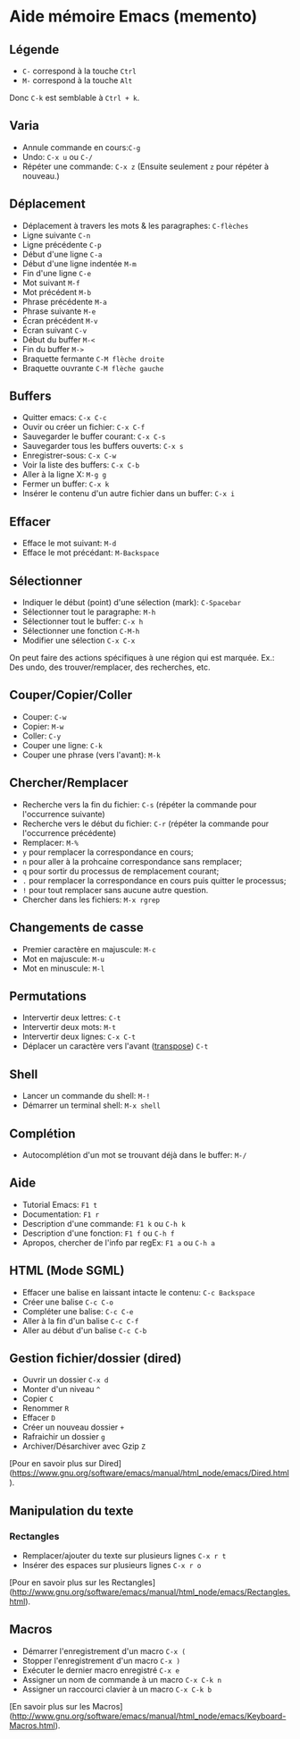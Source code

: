Aide mémoire Emacs (memento)
================================

## Légende

* `C-` correspond à la touche `Ctrl`
* `M-` correspond à la touche `Alt`

Donc `C-k` est semblable à `Ctrl + k`.

## Varia

* Annule commande en cours:`C-g`
* Undo: `C-x u` ou `C-/`
* Répéter une commande: `C-x z` (Ensuite seulement `z` pour répéter à nouveau.)

## Déplacement

* Déplacement à travers les mots & les paragraphes: `C-flèches`
* Ligne suivante `C-n`
* Ligne précédente `C-p`
* Début d'une ligne `C-a`
* Début d'une ligne indentée `M-m`
* Fin d'une ligne `C-e`
* Mot suivant `M-f`
* Mot précédent `M-b`
* Phrase précédente `M-a`
* Phrase suivante `M-e`
* Écran précédent `M-v`
* Écran suivant `C-v`
* Début du buffer `M-<`
* Fin du buffer `M->`
* Braquette fermante `C-M flèche droite`
* Braquette ouvrante `C-M flèche gauche`

## Buffers

* Quitter emacs: `C-x C-c`
* Ouvir ou créer un fichier: `C-x C-f`
* Sauvegarder le buffer courant: `C-x C-s`
* Sauvegarder tous les buffers ouverts: `C-x s`
* Enregistrer-sous: `C-x C-w`
* Voir la liste des buffers: `C-x C-b`
* Aller à la ligne X: `M-g g`
* Fermer un buffer: `C-x k`
* Insérer le contenu d'un autre fichier dans un buffer: `C-x i`

## Effacer

* Efface le mot suivant: `M-d`
* Efface le mot précédant: `M-Backspace`

## Sélectionner

* Indiquer le début (point) d'une sélection (mark): `C-Spacebar`
* Sélectionner tout le paragraphe: `M-h`
* Sélectionner tout le buffer: `C-x h`
* Sélectionner une fonction `C-M-h`
* Modifier une sélection `C-x C-x`

On peut faire des actions spécifiques à une région qui est marquée. Ex.: Des undo, des trouver/remplacer, des recherches, etc.

## Couper/Copier/Coller

* Couper: `C-w`
* Copier: `M-w`
* Coller: `C-y`
* Couper une ligne: `C-k`
* Couper une phrase (vers l'avant): `M-k`

## Chercher/Remplacer

* Recherche vers la fin du fichier: `C-s` (répéter la commande pour l'occurrence suivante)
* Recherche vers le début du fichier: `C-r` (répéter la commande pour l'occurrence précédente)
* Remplacer: `M-%`
 * `y` pour remplacer la correspondance en cours;
 * `n` pour aller à la prohcaine correspondance sans remplacer;
 * `q` pour sortir du processus de remplacement courant;
 * `.` pour remplacer la correspondance en cours puis quitter le processus;
 * `!` pour tout remplacer sans aucune autre question.
* Chercher dans les fichiers: `M-x rgrep`

## Changements de casse

* Premier caractère en majuscule: `M-c`
* Mot en majuscule: `M-u`
* Mot en minuscule: `M-l`

## Permutations

* Intervertir deux lettres: `C-t`
* Intervertir deux mots: `M-t`
* Intervertir deux lignes: `C-x C-t`
* Déplacer un caractère vers l'avant ([transpose](https://www.gnu.org/software/emacs/manual/html_node/emacs/Transpose.html)) `C-t`

## Shell

* Lancer un commande du shell: `M-!`
* Démarrer un terminal shell: `M-x shell`

## Complétion

* Autocomplétion d'un mot se trouvant déjà dans le buffer: `M-/`

## Aide

* Tutorial Emacs: `F1 t`
* Documentation: `F1 r`
* Description d'une commande: `F1 k` ou `C-h k`
* Description d'une fonction: `F1 f` ou `C-h f`
* Apropos, chercher de l'info par regEx: `F1 a` ou `C-h a`

## HTML (Mode SGML)

* Effacer une balise en laissant intacte le contenu: `C-c Backspace`
* Créer une balise `C-c C-o`
* Compléter une balise: `C-c C-e`
* Aller à la fin d'un balise `C-c C-f`
* Aller au début d'un balise `C-c C-b`

## Gestion fichier/dossier (dired)

* Ouvrir un dossier `C-x d`
* Monter d'un niveau `^`
* Copier `C`
* Renommer `R`
* Effacer `D`
* Créer un nouveau dossier `+`
* Rafraichir un dossier `g`
* Archiver/Désarchiver avec Gzip `Z`

[Pour en savoir plus sur Dired] (https://www.gnu.org/software/emacs/manual/html_node/emacs/Dired.html).

## Manipulation du texte

### Rectangles

* Remplacer/ajouter du texte sur plusieurs lignes `C-x r t`
* Insérer des espaces sur plusieurs lignes `C-x r o`

[Pour en savoir plus sur les Rectangles] (http://www.gnu.org/software/emacs/manual/html_node/emacs/Rectangles.html).

## Macros

* Démarrer l'enregistrement d'un macro `C-x (`
* Stopper l'enregistrement d'un macro `C-x )`
* Exécuter le dernier macro enregistré `C-x e`
* Assigner un nom de commande à un macro `C-x C-k n`
* Assigner un raccourci clavier à un macro `C-x C-k b`

[En savoir plus sur les Macros] (http://www.gnu.org/software/emacs/manual/html_node/emacs/Keyboard-Macros.html).
